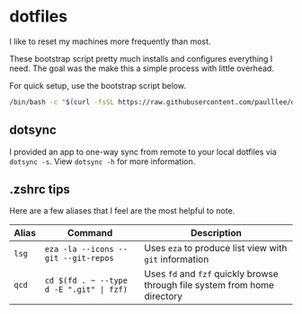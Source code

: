 # dotfiles

I like to reset my machines more frequently than most.

These bootstrap script pretty much installs and configures everything I need.
The goal was the make this a simple process with little overhead.

For quick setup, use the bootstrap script below.

```bash
/bin/bash -c "$(curl -fsSL https://raw.githubusercontent.com/paulllee/dotfiles/main/bootstrap.sh)"
```

## dotsync

I provided an app to one-way sync from remote to your local dotfiles via `dotsync -s`. 
View `dotsync -h` for more information.

## .zshrc tips

Here are a few aliases that I feel are the most helpful to note.

| Alias | Command | Description |
| --- | --- | --- |
| `lsg` | `eza -la --icons --git --git-repos` | Uses `eza` to produce list view with `git` information |
| `qcd` | `cd $(fd . ~ --type d -E ".git" \| fzf)` | Uses `fd` and `fzf` quickly browse through file system from home directory |
